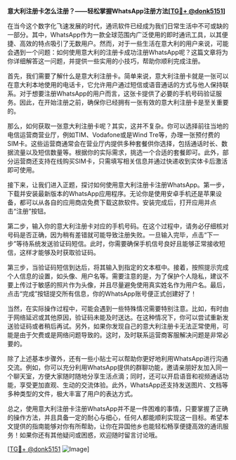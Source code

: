 **意大利注册卡怎么注册？——轻松掌握WhatsApp注册方法[[TG💪+ @donk5151](https://t.me/s/donk5151)]**

在当今这个数字化飞速发展的时代，通讯软件已经成为我们日常生活中不可或缺的一部分。其中，WhatsApp作为一款全球范围内广泛使用的即时通讯工具，以其便捷、高效的特点吸引了无数用户。然而，对于一些生活在意大利的用户来说，可能会遇到一个问题：如何使用意大利的注册卡成功注册WhatsApp呢？这篇文章将为你详细解答这一问题，并提供一些实用的小技巧，帮助你顺利完成注册。

首先，我们需要了解什么是意大利注册卡。简单来说，意大利注册卡就是一张可以在意大利本地使用的电话卡，它允许用户通过短信或语音通话的方式与他人保持联系。对于想要注册WhatsApp的用户而言，这张卡提供了必要的手机号码验证服务。因此，在开始注册之前，确保你已经拥有一张有效的意大利注册卡是至关重要的。

那么，如何获取一张意大利注册卡呢？其实，这并不复杂。你可以选择前往当地的电信运营商营业厅，例如TIM、Vodafone或是Wind Tre等，办理一张预付费的SIM卡。这些运营商通常会在营业厅内提供多种套餐供你选择，包括通话时长、数据流量以及短信数量等。根据你的实际需求，挑选一个合适的套餐即可。此外，部分运营商还支持在线购买SIM卡，只需填写相关信息并通过快递收到实体卡后激活即可使用。

接下来，让我们进入正题，探讨如何使用意大利注册卡注册WhatsApp。第一步，下载并安装最新版本的WhatsApp应用程序。无论你是使用安卓手机还是苹果设备，都可以从各自的应用商店免费下载这款软件。安装完成后，打开应用并点击“注册”按钮。

第二步，输入你的意大利注册卡对应的手机号码。在这个过程中，请务必仔细核对号码是否正确，因为稍有差错就可能导致注册失败。一旦输入完毕，点击“下一步”等待系统发送验证码短信。此时，你需要确保手机信号良好且能够正常接收短信，这样才能够及时获取验证码。

第三步，当验证码短信到达后，将其输入到指定的文本框中。接着，按照提示完成个人信息的设置，如头像、用户名等。需要注意的是，为了保护个人隐私，建议不要上传过于敏感的照片作为头像，并且尽量避免使用真实姓名作为用户名。最后，点击“完成”按钮提交所有信息，你的WhatsApp账号便正式创建好了！

当然，在实际操作过程中，可能会遇到一些特殊情况需要特别注意。比如，有时由于网络延迟或其他原因，验证码未能及时送达。在这种情况下，你可以尝试重新发送验证码或者稍后再试。另外，如果你发现自己的意大利注册卡无法正常使用，可能是由于欠费或是网络问题导致的。这时，及时联系运营商客服解决问题是非常必要的。

除了上述基本步骤外，还有一些小贴士可以帮助你更好地利用WhatsApp进行沟通交流。例如，你可以充分利用WhatsApp提供的群聊功能，邀请亲朋好友加入同一个聊天室，方便大家随时随地分享生活点滴；同时，还可以开启语音和视频通话功能，享受更加直观、生动的交流体验。此外，WhatsApp还支持发送图片、文档等多种类型的文件，极大丰富了用户的表达方式。

总之，使用意大利注册卡注册WhatsApp并不是一件困难的事情，只要掌握了正确的操作方法，并且具备一定的耐心与细心，任何人都能顺利实现这一目标。希望本文提供的指南能够对你有所帮助，让你在异国他乡也能轻松畅享便捷高效的通讯服务！如果你还有其他疑问或困惑，欢迎随时留言讨论哦。

[[TG💪+ @donk5151](https://t.me/s/donk5151) ![Image](https://i.postimg.cc/rwNCRYN7/Snipaste-2025-04-30-17-27-05.png)]
